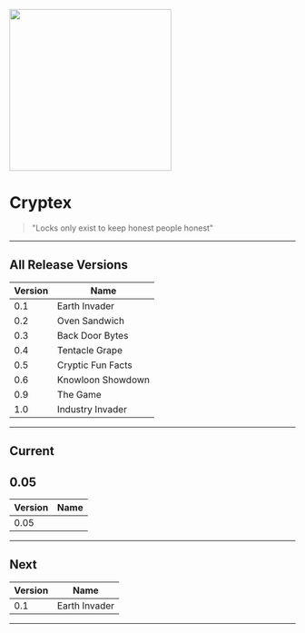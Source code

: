 <img src="https://github.com/AlexKollar/Cryptex/blob/gh-pages/Gallery/Lock.png" width="285"/></p>
# Cryptex
> "Locks only exist to keep honest people honest"
---

## All Release Versions

| Version | Name                  |
|---------|-----------------------|
| 0.1     | Earth Invader         |
| 0.2     | Oven Sandwich         |
| 0.3     | Back Door Bytes       |
| 0.4     | Tentacle Grape        |
| 0.5     | Cryptic Fun Facts     |
| 0.6     | Knowloon Showdown     |
| 0.9     | The Game              |
| 1.0     | Industry Invader      |

---

## Current

## 0.05

| Version | Name                  |
|---------|-----------------------|
| 0.05    |                       |
---

## Next

| Version | Name                  |
|---------|-----------------------|
| 0.1     | Earth Invader         |

---
